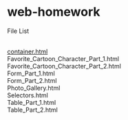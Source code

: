 # web-homework

File List <br/><br/>

<a href="https://github.com/suwitpongk/web-homework/wiki/Container.png">container.html</a><br/>
Favorite_Cartoon_Character_Part_1.html <br/>
Favorite_Cartoon_Character_Part_2.html <br/>
Form_Part_1.html <br/>
Form_Part_2.html <br/>
Photo_Gallery.html <br/>
Selectors.html <br/>
Table_Part_1.html <br/>
Table_Part_2.html <br/>

